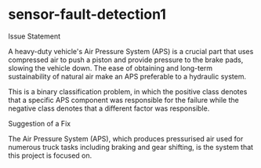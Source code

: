 # sensor-fault-detection1

Issue Statement


A heavy-duty vehicle's Air Pressure System (APS) is a crucial part that uses compressed air to push a piston and provide pressure to the brake pads, slowing the vehicle down.
The ease of obtaining and long-term sustainability of natural air make an APS preferable to a hydraulic system.


This is a binary classification problem, in which the positive class denotes that a specific APS component was responsible for the failure while the negative class denotes that a different factor was responsible.

Suggestion of a Fix


The Air Pressure System (APS), which produces pressurised air used for numerous truck tasks including braking and gear shifting, is the system that this project is focused on. 
